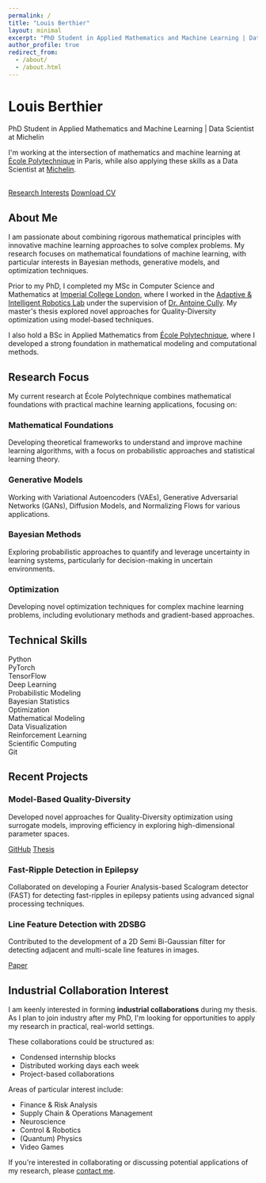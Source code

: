 ```yaml
---
permalink: /
title: "Louis Berthier"
layout: minimal
excerpt: "PhD Student in Applied Mathematics and Machine Learning | Data Scientist at Michelin"
author_profile: true
redirect_from: 
  - /about/
  - /about.html
---
```


<div class="hero-section">
  <h1 class="hero-title">Louis Berthier</h1>
  <p class="hero-subtitle">PhD Student in Applied Mathematics and Machine Learning | Data Scientist at Michelin</p>
  
  <p>I'm working at the intersection of mathematics and machine learning at <a href="https://www.polytechnique.edu/">École Polytechnique</a> in Paris, while also applying these skills as a Data Scientist at <a href="https://www.michelin.com/">Michelin</a>.</p>
  
  <div style="margin: 30px 0;">
    <a href="/research/" class="btn btn-primary">Research Interests</a>
    <a href="/files/pdf/CV_LouisBERTHIER.pdf" class="btn btn-secondary">Download CV</a>
  </div>
</div>

## About Me

I am passionate about combining rigorous mathematical principles with innovative machine learning approaches to solve complex problems. My research focuses on mathematical foundations of machine learning, with particular interests in Bayesian methods, generative models, and optimization techniques.

Prior to my PhD, I completed my MSc in Computer Science and Mathematics at [Imperial College London](https://www.imperial.ac.uk/), where I worked in the [Adaptive & Intelligent Robotics Lab](https://www.imperial.ac.uk/adaptive-intelligent-robotics/) under the supervision of [Dr. Antoine Cully](https://www.imperial.ac.uk/people/a.cully). My master's thesis explored novel approaches for Quality-Diversity optimization using model-based techniques.

I also hold a BSc in Applied Mathematics from [École Polytechnique](https://www.polytechnique.edu/), where I developed a strong foundation in mathematical modeling and computational methods.

## Research Focus

My current research at École Polytechnique combines mathematical foundations with practical machine learning applications, focusing on:

<div class="research-areas">
  <div class="research-area">
    <h3>Mathematical Foundations</h3>
    <p>Developing theoretical frameworks to understand and improve machine learning algorithms, with a focus on probabilistic approaches and statistical learning theory.</p>
  </div>
  
  <div class="research-area">
    <h3>Generative Models</h3>
    <p>Working with Variational Autoencoders (VAEs), Generative Adversarial Networks (GANs), Diffusion Models, and Normalizing Flows for various applications.</p>
  </div>
  
  <div class="research-area">
    <h3>Bayesian Methods</h3>
    <p>Exploring probabilistic approaches to quantify and leverage uncertainty in learning systems, particularly for decision-making in uncertain environments.</p>
  </div>
  
  <div class="research-area">
    <h3>Optimization</h3>
    <p>Developing novel optimization techniques for complex machine learning problems, including evolutionary methods and gradient-based approaches.</p>
  </div>
</div>

## Technical Skills

<div class="skills-container">
  <div class="skill-tag">Python</div>
  <div class="skill-tag">PyTorch</div>
  <div class="skill-tag">TensorFlow</div>
  <div class="skill-tag">Deep Learning</div>
  <div class="skill-tag">Probabilistic Modeling</div>
  <div class="skill-tag">Bayesian Statistics</div>
  <div class="skill-tag">Optimization</div>
  <div class="skill-tag">Mathematical Modeling</div>
  <div class="skill-tag">Data Visualization</div>
  <div class="skill-tag">Reinforcement Learning</div>
  <div class="skill-tag">Scientific Computing</div>
  <div class="skill-tag">Git</div>
</div>

## Recent Projects

<div class="pub-grid">
  <div class="pub-card">
    <h3 class="pub-card-title">Model-Based Quality-Diversity</h3>
    <p>Developed novel approaches for Quality-Diversity optimization using surrogate models, improving efficiency in exploring high-dimensional parameter spaces.</p>
    <div class="pub-card-links">
      <a href="https://github.com/LouisTier/Model-Based_Quality-Diversity" class="btn btn-sm">GitHub</a>
      <a href="/files/pdf/IRP_LouisBERTHIER.pdf" class="btn btn-sm">Thesis</a>
    </div>
  </div>
  
  <div class="pub-card">
    <h3 class="pub-card-title">Fast-Ripple Detection in Epilepsy</h3>
    <p>Collaborated on developing a Fourier Analysis-based Scalogram detector (FAST) for detecting fast-ripples in epilepsy patients using advanced signal processing techniques.</p>
  </div>
  
  <div class="pub-card">
    <h3 class="pub-card-title">Line Feature Detection with 2DSBG</h3>
    <p>Contributed to the development of a 2D Semi Bi-Gaussian filter for detecting adjacent and multi-scale line features in images.</p>
    <div class="pub-card-links">
      <a href="https://ieeexplore.ieee.org/abstract/document/10095570" class="btn btn-sm">Paper</a>
    </div>
  </div>
</div>

## Industrial Collaboration Interest

I am keenly interested in forming **industrial collaborations** during my thesis. As I plan to join industry after my PhD, I'm looking for opportunities to apply my research in practical, real-world settings.

These collaborations could be structured as:
- Condensed internship blocks
- Distributed working days each week
- Project-based collaborations

Areas of particular interest include:
- Finance & Risk Analysis
- Supply Chain & Operations Management
- Neuroscience
- Control & Robotics
- (Quantum) Physics
- Video Games

If you're interested in collaborating or discussing potential applications of my research, please [contact me](/cv/).